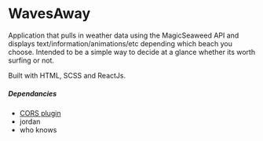 # WavesAway
Application that pulls in weather data using the MagicSeaweed API and displays text/information/animations/etc depending which beach you choose. Intended to be a simple way to decide at a glance whether its worth surfing or not.


Built with HTML, SCSS and ReactJs.

##### Dependancies
- [CORS plugin ](https://chrome.google.com/webstore/detail/allow-control-allow-origi/nlfbmbojpeacfghkpbjhddihlkkiljbi/related?utm_source=chrome-app-launcher-info-dialog)
- jordan
- who knows